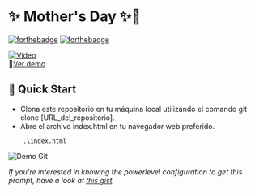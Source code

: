 # ✨ Mother's Day ✨🤱

[![forthebadge](http://forthebadge.com/images/badges/made-with-javascript.svg)](https://www.linkedin.com/in/drphp/)
[![forthebadge](http://forthebadge.com/images/badges/built-with-love.svg)](https://www.linkedin.com/in/drphp/)

[![Video](https://img.youtube.com/vi/PXzVrNyMUN8/0.jpg)](https://www.youtube.com/watch?v=PXzVrNyMUN8)  
🎥[Ver demo](https://www.youtube.com/watch?v=PXzVrNyMUN8)

## 🚀 Quick Start
- Clona este repositorio en tu máquina local utilizando el comando git clone [URL_del_repositorio].
- Abre el archivo index.html en tu navegador web preferido.

```
    .\index.html
```
![Demo Git](https://wiesseconsultores.com/git_demo.gif)

*If you're interested in knowing the powerlevel configuration to get this prompt, have a look at [this gist](https://github.com/phpeitor/).*
